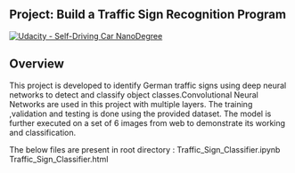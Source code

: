 ## Project: Build a Traffic Sign Recognition Program
[![Udacity - Self-Driving Car NanoDegree](https://s3.amazonaws.com/udacity-sdc/github/shield-carnd.svg)](http://www.udacity.com/drive)

Overview
---
This project is developed to identify German traffic signs using deep neural networks to detect and classify object classes.Convolutional Neural Networks are used in this project with multiple layers. The training ,validation and testing is done using the provided dataset. The model is further executed on a set of 6 images from web to demonstrate its working and classification.

The below files are present in root directory :
Traffic_Sign_Classifier.ipynb
Traffic_Sign_Classifier.html


